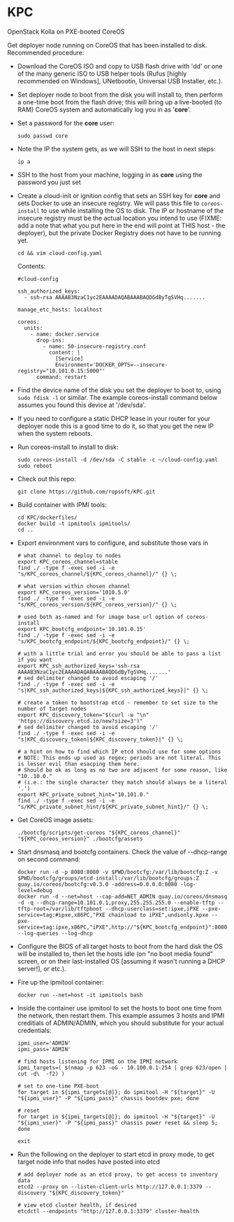 # KPC
OpenStack Kolla on PXE-booted CoreOS

Get deployer node running on CoreOS that has been installed to disk.
Recommended procedure:  
  - Download the CoreOS ISO and copy to USB flash drive with 'dd' or one of the many generic ISO to USB helper tools (Rufus [highly recommended on Windows], UNetbootin, Universal USB Installer, etc.).
  - Set deployer node to boot from the disk you will install to, then perform a one-time boot from the flash drive; this will bring up a live-booted (to RAM) CoreOS system and automatically log you in as '**core**'.
  - Set a password for the **core** user:  
    ```
    sudo passwd core
    ```
  - Note the IP the system gets, as we will SSH to the host in next steps:  
    ```
    ip a
    ```
  - SSH to the host from your machine, logging in as **core** using the password you just set
  - Create a cloud-init or ignition config that sets an SSH key for **core** and sets Docker to use an insecure registry. We will pass this file to `coreos-install` to use while installing the OS to disk. The IP or hostname of the insecure registry must be the actual location you intend to use (FIXME: add a note that what you put here in the end will point at THIS host - the deployer), but the private Docker Registry does not have to be running yet.  
    ```
    cd && vim cloud-config.yaml
    ```
    Contents:
    ```
    #cloud-config
    
    ssh_authorized_keys:
      - ssh-rsa AAAAB3NzaC1yc2EAAAADAQABAAABAQDGdByTgSVHq.......
    
    manage_etc_hosts: localhost
    
    coreos:
      units:
        - name: docker.service
          drop-ins:
            - name: 50-insecure-registry.conf
              content: |
                [Service]
                Environment='DOCKER_OPTS=--insecure-registry="10.101.0.15:5000"'
          command: restart
    ```  
  - Find the device name of the disk you set the deployer to boot to, using `sudo fdisk -l` or similar. The example coreos-install command below assumes you found this device at '/dev/sda'.
  - If you need to configure a static DHCP lease in your router for your deployer node this is a good time to do it, so that you get the new IP when the system reboots.
  - Run coreos-install to install to disk:

    ```
    sudo coreos-install -d /dev/sda -C stable -c ~/cloud-config.yaml
    sudo reboot
    ```

  - Check out this repo:

    ```
    git clone https://github.com/ropsoft/KPC.git
    ```

  - Build container with IPMI tools:

    ```
    cd KPC/dockerfiles/
    docker build -t ipmitools ipmitools/
    cd ..
    ```

  - Export environment vars to configure, and substitute those vars in

    ```
    # what channel to deploy to nodes
    export KPC_coreos_channel=stable
    find ./ -type f -exec sed -i -e "s/KPC_coreos_channel/${KPC_coreos_channel}/" {} \;
    
    # what version within chosen channel
    export KPC_coreos_version='1010.5.0'
    find ./ -type f -exec sed -i -e "s/KPC_coreos_version/${KPC_coreos_version}/" {} \;
    
    # used both as-named and for image base url option of coreos-install
    export KPC_bootcfg_endpoint='10.101.0.15'
    find ./ -type f -exec sed -i -e "s/KPC_bootcfg_endpoint/${KPC_bootcfg_endpoint}/" {} \;

    # with a little trial and error you should be able to pass a list if you want
    export KPC_ssh_authorized_keys='ssh-rsa AAAAB3NzaC1yc2EAAAADAQABAAABAQDGdByTgSVHq.......'
    # sed delimiter changed to avoid escaping '/'
    find ./ -type f -exec sed -i -e "s|KPC_ssh_authorized_keys|${KPC_ssh_authorized_keys}|" {} \;

    # create a token to bootstrap etcd - remember to set size to the number of target nodes
    export KPC_discovery_token="$(curl -w "\n" 'https://discovery.etcd.io/new?size=3')"
    # sed delimiter changed to avoid escaping '/'
    find ./ -type f -exec sed -i -e "s|KPC_discovery_token|${KPC_discovery_token}|" {} \;

    # a hint on how to find which IP etcd should use for some options
    # NOTE: This ends up used as regex; periods are not literal. This is lesser evil than esacping them here.
    # Should be ok as long as no two are adjacent for some reason, like "10..10.0."
    # (i.e.: the single character they match should always be a literal '.')
    export KPC_private_subnet_hint="10.101.0."
    find ./ -type f -exec sed -i -e "s/KPC_private_subnet_hint/${KPC_private_subnet_hint}/" {} \;
    ```

  - Get CoreOS image assets:

    ```
    ./bootcfg/scripts/get-coreos "${KPC_coreos_channel}" "${KPC_coreos_version}" ./bootcfg/assets
    ```

  - Start dnsmasq and bootcfg containers. Check the value of --dhcp-range on second command:

    ```
    docker run -d -p 8080:8080 -v $PWD/bootcfg:/var/lib/bootcfg:Z -v $PWD/bootcfg/groups/etcd-install:/var/lib/bootcfg/groups:Z quay.io/coreos/bootcfg:v0.3.0 -address=0.0.0.0:8080 -log-level=debug
    docker run -d --net=host --cap-add=NET_ADMIN quay.io/coreos/dnsmasq -d -q --dhcp-range=10.101.0.1,proxy,255.255.255.0 --enable-tftp --tftp-root=/var/lib/tftpboot --dhcp-userclass=set:ipxe,iPXE --pxe-service=tag:#ipxe,x86PC,"PXE chainload to iPXE",undionly.kpxe --pxe-service=tag:ipxe,x86PC,"iPXE",http://"${KPC_bootcfg_endpoint}":8080/boot.ipxe --log-queries --log-dhcp
    ```

  - Configure the BIOS of all target hosts to boot from the hard disk the OS will be installed to, then let the hosts idle (on "no boot media found" screen, or on their last-installed OS [assuming it wasn't running a DHCP server!], or etc.).
  - Fire up the ipmitool container:

    ```
    docker run --net=host -it ipmitools bash
    ```

  - Inside the container use ipmitool to set the hosts to boot one time from the network, then restart them. This example assumes 3 hosts and IPMI creditials of ADMIN/ADMIN, which you should substitute for your actual credentials:

    ```
    ipmi_user='ADMIN'
    ipmi_pass='ADMIN'
    
    # find hosts listening for IPMI on the IPMI network
    ipmi_targets=( $(nmap -p 623 -oG - 10.100.0.1-254 | grep 623/open | cut -d\  -f2) )

    # set to one-time PXE-boot
    for target in ${ipmi_targets[@]}; do ipmitool -H "${target}" -U "${ipmi_user}" -P "${ipmi_pass}" chassis bootdev pxe; done
    
    # reset
    for target in ${ipmi_targets[@]}; do ipmitool -H "${target}" -U "${ipmi_user}" -P "${ipmi_pass}" chassis power reset && sleep 5; done
    
    exit
    ```

  - Run the following on the deployer to start etcd in proxy mode, to get target node info that nodes have posted into etcd

    ```
    # add deployer node as an etcd proxy, to get access to inventory data
    etcd2 --proxy on --listen-client-urls http://127.0.0.1:3379 --discovery "${KPC_discovery_token}"
    
    # view etcd cluster health, if desired
    etcdctl --endpoints "http://127.0.0.1:3379" cluster-health
    ```
